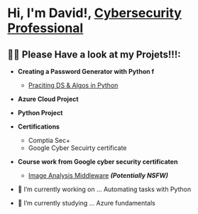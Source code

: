 <h1>Hi, I'm David!, <a href="https://www.linkedin.com/in/david-vinson-8a8a84b9">Cybersecurity Professional</a>

<h2>👨‍💻 Please Have a look at my Projets!!!:</h2>

- <b>Creating a Password Generator with Python f</b>
  - [Praciting DS & Algos in Python](https://github.com/joshmadakor1/Algorithms-Practice)

- <b>Azure Cloud Project</b>
- <b>Python Project</b>



- <b>Certifications</b>
  - Comptia Sec+
  - Google Cyber Secuirty certificate
 
- <b>Course work from Google cyber security certificaten</b>
  - [Image Analysis Middleware](https://github.com/joshmadakor1/4chan-Image-Analysis-Middleware-C964) <b><i>(Potentially NSFW)</b></i>






- 🔭 I’m currently working on ... Automating tasks with Python
- 🌱 I’m currently studying ... Azure fundamentals

